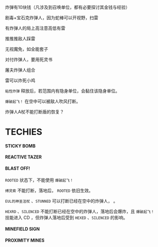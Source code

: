 炸弹有10块钱（凡涉及到召唤单位，都有必要探讨其金钱与经验）

剧毒+宝石克炸弹人，因为蛇棒可以开视野，扫雷

有炸弹人的局上高注意高低有雷

推推推敌人踩雷

无视魔免，如全能套子

对付炸弹人，要用死灵书

屠夫炸弹人组合

雷可以炸死小鸡

`粘性炸弹` 释放后，若范围内有隐身单位，会黏住该隐身单位。

`爆破起飞！` 在空中可以被敌人吹风打断。

炸弹人A杖不能打断盾的恢复？

# TECHIES

#### STICKY BOMB



#### REACTIVE TAZER



#### BLAST OFF!

`ROOTED` 状态下，不能使用 `爆破起飞！`

`缚灵索` 不能打断，落地后， `ROOTED` 依旧生效。

`EUL的神圣法杖` 、`STUNNED` 可以打断已经在空中的炸弹人， 。

`HEXRD` 、`SILENCED` 不能打断已经在空中的炸弹人，落地后会爆炸，且 `爆破起飞！` 技能进入 CD ，但炸弹人落地后受到 `HEXED` 、`SILENCED` 的影响。

#### MINEFIELD SIGN



#### PROXIMITY MINES